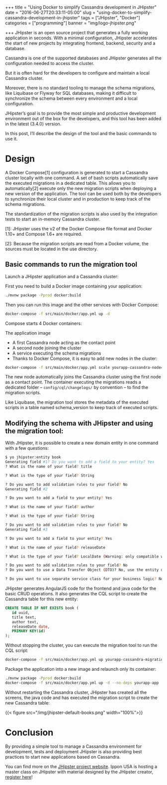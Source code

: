 +++
title = "Using Docker to simplify Cassandra development in JHipster"
date = "2016-06-27T20:33:11-05:00"
slug = "using-docker-to-simplify-cassandra-development-in-jhipster"
tags = ["JHipster", "Docker"]
categories = ["programming"]
banner = "img/logo-jhipster.png"

+++
JHipster is an open source project that generates a fully working application in seconds. With a minimal configuration, JHipster accelerates the start of new projects by integrating frontend, backend, security and a database.

Cassandra is one of the supported databases and JHipster generates all the configuration needed to access the cluster.

But it is often hard for the developers to configure and maintain a local Cassandra cluster.

Moreover, there is no standard tooling to manage the schema migrations, like Liquibase or Flyway for SQL databases, making it difficult to synchronize the schema between every environment and a local configuration.

JHipster’s goal is to provide the most simple and productive development environment out of the box for the developers, and this tool has been added in the latest (3.4.0) version.

In this post, I’ll describe the design of the tool and the basic commands to use it.

<!--more-->

# Design

A Docker Compose[1] configuration is generated to start a Cassandra cluster locally with one command. A set of bash scripts automatically save the executed migrations in a dedicated table. This allows you to automatically[2] execute only the new migration scripts when deploying a new version of the application.
The tool can be used both by the developers to synchronize their local cluster and in production to keep track of the schema migrations.

The standardization of the migration scripts is also used by the integration tests to start an in-memory Cassandra cluster.

[1]: JHipster uses the v2 of the Docker Compose file format and Docker 1.10+ and Compose 1.6+ are required.

[2]: Because the migration scripts are read from a Docker volume, the sources must be located in the use directory.

## Basic commands to run the migration tool
Launch a JHipster application and a Cassandra cluster:

First you need to build a Docker image containing your application:

~~~bash
./mvnw package -Pprod docker:build
~~~

Then you can run this image and the other services with Docker Compose:

~~~bash
docker-compose -f src/main/docker/app.yml up -d
~~~

Compose starts 4 Docker containers:

The application image
- A first Cassandra node acting as the contact point
- A second node joining the cluster
- A service executing the schema migrations
- Thanks to Docker Compose, it is easy to add new nodes in the cluster:

~~~bash
docker-compose -f src/main/docker/app.yml scale yourapp-cassandra-node=2
~~~

The new node automatically joins the Cassandra cluster using the first node as a contact point.
The container executing the migrations reads a dedicated folder – `config/cql/changelogs/` by convention – to find the migration scripts.

Like Liquibase, the migration tool stores the metadata of the executed scripts in a table named schema_version to keep track of executed scripts.

 

## Modifying the schema with JHipster and using the migration tool:

With JHipster, it is possible to create a new domain entity in one command with a few questions:

~~~bash
$ yo jhipster:entity book
Generating field #1? Do you want to add a field to your entity? Yes
? What is the name of your field? title

? What is the type of your field? String

? Do you want to add validation rules to your field? No
Generating field #2

? Do you want to add a field to your entity? Yes

? What is the name of your field? author

? What is the type of your field? String

? Do you want to add validation rules to your field? No
Generating field #3

? Do you want to add a field to your entity? Yes

? What is the name of your field? releaseDate

? What is the type of your field? LocalDate (Warning: only compatible with cassandra v3)

? Do you want to add validation rules to your field? No
? Do you want to use a Data Transfer Object (DTO)? No, use the entity directly

? Do you want to use separate service class for your business logic? No, the REST controller should use the repository directly
~~~

JHipster generates AngularJS code for the frontend and java code for the basic CRUD operations. It also generates the CQL script to create the Cassandra table for this new entity:

~~~sql
CREATE TABLE IF NOT EXISTS book (
   id uuid,
   title text,
   author text,
   releaseDate date,
   PRIMARY KEY(id)
);
~~~

Without stopping the cluster, you can execute the migration tool to run the CQL script:


~~~bash
docker-compose -f src/main/docker/app.yml up yourapp-cassandra-migration
~~~

Package the application into a new image and relaunch only its container:

~~~bash
./mvnw package -Pprod docker:build
docker-compose -f src/main/docker/app.yml up -d --no-deps yourapp-app
~~~

Without restarting the Cassandra cluster, JHipster has created all the screens, the java code and has executed the migration script to create the new Cassandra table:

{{< figure src="/img/jhipster-default-books.png" width="100%">}}


# Conclusion
By providing a simple tool to manage a Cassandra environment for development, tests and deployment JHipster is also providing best practices to start new applications based on Cassandra.

You can find more on the [JHipster project website](http://jhipster.github.io/).
Ippon USA is hosting a master class on JHipster with material designed by the JHipster creator, [register here](https://www.eventbrite.com/e/jhipster-master-class-ippon-usa-tickets-21358779685)!
